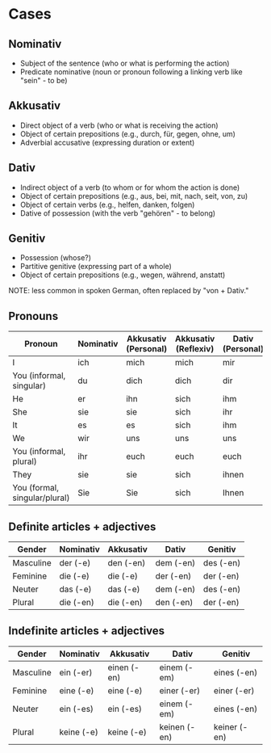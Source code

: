 # Cases

## Nominativ

* Subject of the sentence (who or what is performing the action)
* Predicate nominative (noun or pronoun following a linking verb like "sein" - to be)

## Akkusativ

* Direct object of a verb (who or what is receiving the action)
* Object of certain prepositions (e.g., durch, für, gegen, ohne, um)
* Adverbial accusative (expressing duration or extent)

## Dativ

* Indirect object of a verb (to whom or for whom the action is done)
* Object of certain prepositions (e.g., aus, bei, mit, nach, seit, von, zu)
* Object of certain verbs (e.g., helfen, danken, folgen)
* Dative of possession (with the verb "gehören" - to belong)

## Genitiv

* Possession (whose?)
* Partitive genitive (expressing part of a whole)
* Object of certain prepositions (e.g., wegen, während, anstatt)

NOTE: less common in spoken German, often replaced by "von + Dativ."

## Pronouns

| Pronoun | Nominativ | Akkusativ (Personal) | Akkusativ (Reflexiv) | Dativ (Personal) | Dativ (Reflexiv) | Genetiv Stem | Genetiv Ending |
|---|---|---|---|---|---|---|---|
| I | ich | mich | mich | mir | mir | mein- |  |
| You (informal, singular) | du | dich | dich | dir | dir | dein- |  |
| He | er | ihn | sich | ihm | sich | sein- | -er |
| She | sie | sie | sich | ihr | sich | ihr- | -e |
| It | es | es | sich | ihm | sich | sein- | -es |
| We | wir | uns | uns | uns | uns | unser- |  |
| You (informal, plural) | ihr | euch | euch | euch | euch | euer- |  |
| They | sie | sie | sich | ihnen | sich | ihr- | -e |
| You (formal, singular/plural) | Sie | Sie | sich | Ihnen | sich | Ihr- |  |

## Definite articles + adjectives

| Gender | Nominativ | Akkusativ | Dativ | Genitiv |
|---|---|---|---|---|
| Masculine | der (-e) | den (-en) | dem (-en) | des (-en) |
| Feminine | die (-e) | die (-e) | der (-en) | der (-en) |
| Neuter | das (-e) | das (-e) | dem (-en) | des (-en) |
| Plural | die (-en) | die (-en) | den (-en) | der (-en) |

## Indefinite articles + adjectives

| Gender | Nominativ | Akkusativ | Dativ | Genitiv |
|---|---|---|---|---|
| Masculine | ein (-er) | einen (-en) | einem (-em) | eines (-en) |
| Feminine | eine (-e) | eine (-e) | einer (-er) | einer (-er) |
| Neuter | ein (-es) | ein (-es) | einem (-em) | eines (-en) |
| Plural | keine (-e) | keine (-e) | keinen (-en) | keiner (-en) |
